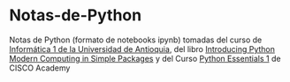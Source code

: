 # Notas-de-Python

Notas de Python (formato de notebooks ipynb) tomadas del curso de [Informática 1 de la Universidad de Antioquia](https://ingenieria2.udea.edu.co/cursum/#/publico/programas/536/pensum), del libro [Introducing Python Modern Computing in Simple Packages](https://www.amazon.com/Introducing-Python-Modern-Computing-Packages/dp/1492051365) y del Curso [Python Essentials 1](https://www.netacad.com/courses/python-essentials-1?courseLang=en-US) de CISCO Academy
